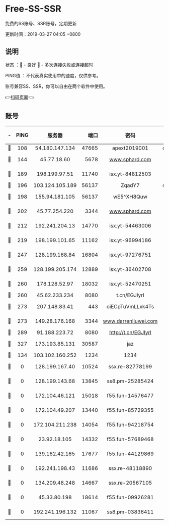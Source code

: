 # Free-SS-SSR

免费的SS账号、SSR账号，定期更新

更新时间：2019-03-27 04:05 +0800

## 说明

状态     ：🙂 - 良好 🙁 - 多次连接失败或连接超时

PING值   ：不代表真实使用中的速度，仅供参考。

账号兼容SS、SSR，你可以自由在两个软件中使用。

👉[扫码页面](https://liesauer.github.io/Free-SS-SSR/)👈

## 账号

|-|PING|服务器|端口|密码|加密方式|区域|
|:----:|:----:|:-----:|-----:|:----:|:----:|:----:|
|🙂|108|54.180.147.134|47665|apext2019001|chacha20|KR|
|🙂|144|45.77.18.60|5678|www.sphard.com|aes-256-cfb|JP|
|🙂|189|198.199.97.51|11740|isx.yt-84812503|aes-256-cfb|US|
|🙂|196|103.124.105.189|56137|ZqadY7|chacha20|US|
|🙂|198|155.94.181.105|56137|wE5^XH8Quw|aes-256-cfb|US|
|🙂|202|45.77.254.220|3344|www.sphard.com|aes-256-cfb|SG|
|🙂|212|192.241.204.13|14770|isx.yt-54463006|aes-256-cfb|US|
|🙂|219|198.199.101.65|11162|isx.yt-96994186|aes-256-cfb|US|
|🙂|247|128.199.168.84|16804|isx.yt-97276751|aes-256-cfb|SG|
|🙂|259|128.199.205.174|12889|isx.yt-36402708|aes-256-cfb|SG|
|🙂|260|178.128.52.97|18032|isx.yt-52470251|aes-256-cfb|SG|
|🙂|260|45.62.233.234|8080|t.cn/EGJIyrl|rc4-md5|CA|
|🙂|273|207.148.83.41|443|oiECpTuVmLLxk4Ts|aes-256-cfb|AU|
|🙂|273|149.28.176.168|3344|www.darrenliuwei.com|aes-256-cfb|AU|
|🙂|289|91.188.223.72|8080|http://t.cn/EGJIyrl|rc4-md5|RU|
|🙂|327|173.193.85.131|30587|jaz|aes-256-cfb|US|
|🙂|134|103.102.160.252|1234|1234|rc4-md5|JP|
|🙁|0|128.199.167.40|10524|ssx.re-82778199|aes-256-cfb|SG|
|🙁|0|128.199.143.68|13845|ss8.pm-25285424|aes-256-cfb|SG|
|🙁|0|172.104.46.121|15018|f55.fun-14576477|aes-256-cfb|SG|
|🙁|0|172.104.49.207|13440|f55.fun-85729355|aes-256-cfb|SG|
|🙁|0|172.104.211.238|14054|f55.fun-94218754|aes-256-cfb|US|
|🙁|0|23.92.18.105|14332|f55.fun-57689468|aes-256-cfb|US|
|🙁|0|139.162.42.165|17677|f55.fun-44129869|aes-256-cfb|SG|
|🙁|0|192.241.198.43|11686|ssx.re-48118890|aes-256-cfb|US|
|🙁|0|134.209.48.248|14667|ssx.re-20567105|aes-256-cfb|US|
|🙁|0|45.33.80.198|18614|f55.fun-09926281|aes-256-cfb|US|
|🙁|0|192.241.196.132|11067|ss8.pm-03836411|aes-256-cfb|US|
